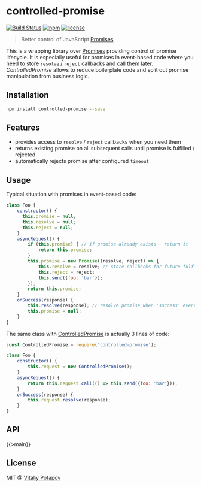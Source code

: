 # controlled-promise

[![Build Status](https://travis-ci.org/vitalets/controlled-promise.svg?branch=master)](https://travis-ci.org/vitalets/controlled-promise)
[![npm](https://img.shields.io/npm/v/controlled-promise.svg)](https://www.npmjs.com/package/controlled-promise)
[![license](https://img.shields.io/npm/l/controlled-promise.svg)](https://www.npmjs.com/package/controlled-promise)

> Better control of JavaScript [Promises]

This is a wrapping library over [Promises] providing control of promise lifecycle. 
It is especially useful for promises in event-based code where you need to store `resolve` / `reject`
callbacks and call them later.
*ControlledPromise* allows to reduce boilerplate code and split out promise manipulation from business logic.

## Installation
```bash
npm install controlled-promise --save
```

## Features
* provides access to `resolve` / `reject` callbacks when you need them
* returns existing promise on all subsequent calls until promise is fulfilled / rejected
* automatically rejects promise after configured `timeout`

## Usage
Typical situation with promises in event-based code:
```js
class Foo {
    constructor() {
      this.promise = null;
      this.resolve = null;
      this.reject = null;
    }
    asyncRequest() {
        if (this.promise) { // if promise already exists - return it
            return this.promise;
        }
        this.promise = new Promise((resolve, reject) => {
            this.resolve = resolve; // store callbacks for future fulfillment
            this.reject = reject;
            this.send({foo: 'bar'});
        });
        return this.promise;
    }
    onSuccess(response) {
        this.resolve(response); // resolve promise when 'success' event comes
        this.promise = null;
    }
}    
```    
The same class with [ControlledPromise](#ControlledPromise) is actually 3 lines of code:   
```js
const ControlledPromise = require('controlled-promise');

class Foo {
    constructor() {
        this.request = new ControlledPromise();
    }
    asyncRequest() { 
        return this.request.call(() => this.send({foo: 'bar'}));
    }
    onSuccess(response) {
        this.request.resolve(response);
    }
}
```

## API

{{>main}}

## License
MIT @ [Vitaliy Potapov](https://github.com/vitalets)

[Promises]: https://developer.mozilla.org/en/docs/Web/JavaScript/Reference/Global_Objects/Promise
